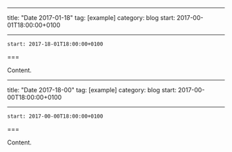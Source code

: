 
---
title: "Date 2017-01-18"
tag: [example]
category: blog
start: 2017-00-01T18:00:00+0100

---

``start: 2017-18-01T18:00:00+0100``

===

Content.

---
title: "Date 2017-18-00"
tag: [example]
category: blog
start: 2017-00-00T18:00:00+0100

---

``start: 2017-00-00T18:00:00+0100``

===

Content.
